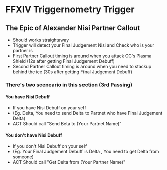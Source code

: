 # FFXIV Triggernometry Trigger

## The Epic of Alexander Nisi Partner Callout
- Should works straightaway
- Trigger will detect your Final Judgement Nisi and Check who is your partner is
- First Partner Callout timing is around when you attack CC's Plasma Shield (12s after getting Final Judgement Debuff)
- Second Partner Callout timing is around when you need to stackup behind the ice (30s after getting Final Judgement Debuff)

### There's two sceneario in this section (3rd Passing)

#### You have Nisi Debuff
- If you have Nisi Debuff on your self 
- (Eg. Delta, You need to send Delta to Partnet who have Final Judgement Delta)
- ACT Should call "Send Beta to (Your Partnet Name)"

#### You don't have Nisi Debuff
- If you don't Nisi Debuff on your self 
- (Eg. Your Final Judgement Debuff is Delta , You need to get Delta from someone)
- ACT Should call "Get Delta from (Your Partner Name)"

